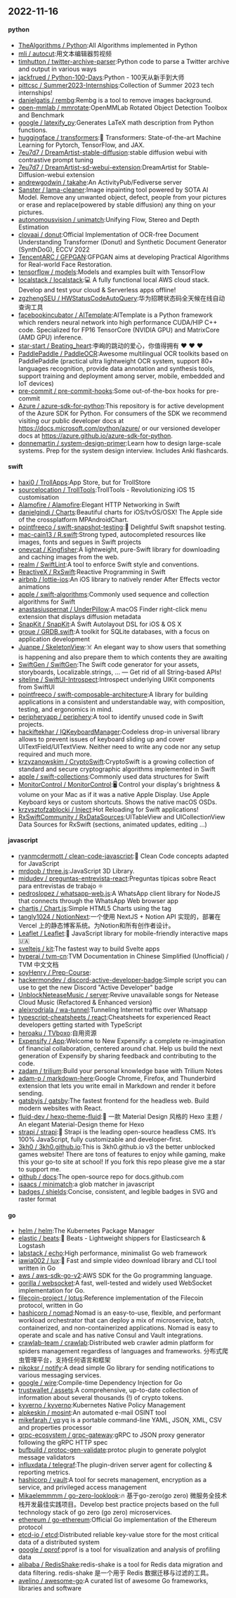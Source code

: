 ## 2022-11-16

#### python
* [TheAlgorithms / Python](https://github.com/TheAlgorithms/Python):All Algorithms implemented in Python
* [mli / autocut](https://github.com/mli/autocut):用文本编辑器剪视频
* [timhutton / twitter-archive-parser](https://github.com/timhutton/twitter-archive-parser):Python code to parse a Twitter archive and output in various ways
* [jackfrued / Python-100-Days](https://github.com/jackfrued/Python-100-Days):Python - 100天从新手到大师
* [pittcsc / Summer2023-Internships](https://github.com/pittcsc/Summer2023-Internships):Collection of Summer 2023 tech internships!
* [danielgatis / rembg](https://github.com/danielgatis/rembg):Rembg is a tool to remove images background.
* [open-mmlab / mmrotate](https://github.com/open-mmlab/mmrotate):OpenMMLab Rotated Object Detection Toolbox and Benchmark
* [google / latexify_py](https://github.com/google/latexify_py):Generates LaTeX math description from Python functions.
* [huggingface / transformers](https://github.com/huggingface/transformers):🤗
Transformers: State-of-the-art Machine Learning for Pytorch, TensorFlow, and JAX.
* [7eu7d7 / DreamArtist-stable-diffusion](https://github.com/7eu7d7/DreamArtist-stable-diffusion):stable diffusion webui with contrastive prompt tuning
* [7eu7d7 / DreamArtist-sd-webui-extension](https://github.com/7eu7d7/DreamArtist-sd-webui-extension):DreamArtist for Stable-Diffusion-webui extension
* [andrewgodwin / takahe](https://github.com/andrewgodwin/takahe):An ActivityPub/Fediverse server
* [Sanster / lama-cleaner](https://github.com/Sanster/lama-cleaner):Image inpainting tool powered by SOTA AI Model. Remove any unwanted object, defect, people from your pictures or erase and replace(powered by stable diffusion) any thing on your pictures.
* [autonomousvision / unimatch](https://github.com/autonomousvision/unimatch):Unifying Flow, Stereo and Depth Estimation
* [clovaai / donut](https://github.com/clovaai/donut):Official Implementation of OCR-free Document Understanding Transformer (Donut) and Synthetic Document Generator (SynthDoG), ECCV 2022
* [TencentARC / GFPGAN](https://github.com/TencentARC/GFPGAN):GFPGAN aims at developing Practical Algorithms for Real-world Face Restoration.
* [tensorflow / models](https://github.com/tensorflow/models):Models and examples built with TensorFlow
* [localstack / localstack](https://github.com/localstack/localstack):💻
A fully functional local AWS cloud stack. Develop and test your cloud & Serverless apps offline!
* [zgzhengSEU / HWStatusCodeAutoQuery](https://github.com/zgzhengSEU/HWStatusCodeAutoQuery):华为招聘状态码全天候在线自动查询工具
* [facebookincubator / AITemplate](https://github.com/facebookincubator/AITemplate):AITemplate is a Python framework which renders neural network into high performance CUDA/HIP C++ code. Specialized for FP16 TensorCore (NVIDIA GPU) and MatrixCore (AMD GPU) inference.
* [star-start / Beating_heart](https://github.com/star-start/Beating_heart):李峋的跳动的爱心，你值得拥有
❤
❤
❤
* [PaddlePaddle / PaddleOCR](https://github.com/PaddlePaddle/PaddleOCR):Awesome multilingual OCR toolkits based on PaddlePaddle (practical ultra lightweight OCR system, support 80+ languages recognition, provide data annotation and synthesis tools, support training and deployment among server, mobile, embedded and IoT devices)
* [pre-commit / pre-commit-hooks](https://github.com/pre-commit/pre-commit-hooks):Some out-of-the-box hooks for pre-commit
* [Azure / azure-sdk-for-python](https://github.com/Azure/azure-sdk-for-python):This repository is for active development of the Azure SDK for Python. For consumers of the SDK we recommend visiting our public developer docs at https://docs.microsoft.com/python/azure/ or our versioned developer docs at https://azure.github.io/azure-sdk-for-python.
* [donnemartin / system-design-primer](https://github.com/donnemartin/system-design-primer):Learn how to design large-scale systems. Prep for the system design interview. Includes Anki flashcards.

#### swift
* [haxi0 / TrollApps](https://github.com/haxi0/TrollApps):App Store, but for TrollStore
* [sourcelocation / TrollTools](https://github.com/sourcelocation/TrollTools):TrollTools - Revolutionizing iOS 15 customisation
* [Alamofire / Alamofire](https://github.com/Alamofire/Alamofire):Elegant HTTP Networking in Swift
* [danielgindi / Charts](https://github.com/danielgindi/Charts):Beautiful charts for iOS/tvOS/OSX! The Apple side of the crossplatform MPAndroidChart.
* [pointfreeco / swift-snapshot-testing](https://github.com/pointfreeco/swift-snapshot-testing):📸
Delightful Swift snapshot testing.
* [mac-cain13 / R.swift](https://github.com/mac-cain13/R.swift):Strong typed, autocompleted resources like images, fonts and segues in Swift projects
* [onevcat / Kingfisher](https://github.com/onevcat/Kingfisher):A lightweight, pure-Swift library for downloading and caching images from the web.
* [realm / SwiftLint](https://github.com/realm/SwiftLint):A tool to enforce Swift style and conventions.
* [ReactiveX / RxSwift](https://github.com/ReactiveX/RxSwift):Reactive Programming in Swift
* [airbnb / lottie-ios](https://github.com/airbnb/lottie-ios):An iOS library to natively render After Effects vector animations
* [apple / swift-algorithms](https://github.com/apple/swift-algorithms):Commonly used sequence and collection algorithms for Swift
* [anastasiuspernat / UnderPillow](https://github.com/anastasiuspernat/UnderPillow):A macOS Finder right-click menu extension that displays diffusion metadata
* [SnapKit / SnapKit](https://github.com/SnapKit/SnapKit):A Swift Autolayout DSL for iOS & OS X
* [groue / GRDB.swift](https://github.com/groue/GRDB.swift):A toolkit for SQLite databases, with a focus on application development
* [Juanpe / SkeletonView](https://github.com/Juanpe/SkeletonView):☠️
An elegant way to show users that something is happening and also prepare them to which contents they are awaiting
* [SwiftGen / SwiftGen](https://github.com/SwiftGen/SwiftGen):The Swift code generator for your assets, storyboards, Localizable.strings, … — Get rid of all String-based APIs!
* [siteline / SwiftUI-Introspect](https://github.com/siteline/SwiftUI-Introspect):Introspect underlying UIKit components from SwiftUI
* [pointfreeco / swift-composable-architecture](https://github.com/pointfreeco/swift-composable-architecture):A library for building applications in a consistent and understandable way, with composition, testing, and ergonomics in mind.
* [peripheryapp / periphery](https://github.com/peripheryapp/periphery):A tool to identify unused code in Swift projects.
* [hackiftekhar / IQKeyboardManager](https://github.com/hackiftekhar/IQKeyboardManager):Codeless drop-in universal library allows to prevent issues of keyboard sliding up and cover UITextField/UITextView. Neither need to write any code nor any setup required and much more.
* [krzyzanowskim / CryptoSwift](https://github.com/krzyzanowskim/CryptoSwift):CryptoSwift is a growing collection of standard and secure cryptographic algorithms implemented in Swift
* [apple / swift-collections](https://github.com/apple/swift-collections):Commonly used data structures for Swift
* [MonitorControl / MonitorControl](https://github.com/MonitorControl/MonitorControl):🖥
Control your display's brightness & volume on your Mac as if it was a native Apple Display. Use Apple Keyboard keys or custom shortcuts. Shows the native macOS OSDs.
* [krzysztofzablocki / Inject](https://github.com/krzysztofzablocki/Inject):Hot Reloading for Swift applications!
* [RxSwiftCommunity / RxDataSources](https://github.com/RxSwiftCommunity/RxDataSources):UITableView and UICollectionView Data Sources for RxSwift (sections, animated updates, editing ...)

#### javascript
* [ryanmcdermott / clean-code-javascript](https://github.com/ryanmcdermott/clean-code-javascript):🛁
Clean Code concepts adapted for JavaScript
* [mrdoob / three.js](https://github.com/mrdoob/three.js):JavaScript 3D Library.
* [midudev / preguntas-entrevista-react](https://github.com/midudev/preguntas-entrevista-react):Preguntas típicas sobre React para entrevistas de trabajo
⚛️
* [pedroslopez / whatsapp-web.js](https://github.com/pedroslopez/whatsapp-web.js):A WhatsApp client library for NodeJS that connects through the WhatsApp Web browser app
* [chartjs / Chart.js](https://github.com/chartjs/Chart.js):Simple HTML5 Charts using the <canvas> tag
* [tangly1024 / NotionNext](https://github.com/tangly1024/NotionNext):一个使用 NextJS + Notion API 实现的，部署在 Vercel 上的静态博客系统。为Notion和所有创作者设计。
* [Leaflet / Leaflet](https://github.com/Leaflet/Leaflet):🍃
JavaScript library for mobile-friendly interactive maps
🇺🇦
* [sveltejs / kit](https://github.com/sveltejs/kit):The fastest way to build Svelte apps
* [hyperai / tvm-cn](https://github.com/hyperai/tvm-cn):TVM Documentation in Chinese Simplified (Unofficial) / TVM 中文文档
* [soyHenry / Prep-Course](https://github.com/soyHenry/Prep-Course):
* [hackermondev / discord-active-developer-badge](https://github.com/hackermondev/discord-active-developer-badge):Simple script you can use to get the new Discord "Active Developer" badge
* [UnblockNeteaseMusic / server](https://github.com/UnblockNeteaseMusic/server):Revive unavailable songs for Netease Cloud Music (Refactored & Enhanced version)
* [aleixrodriala / wa-tunnel](https://github.com/aleixrodriala/wa-tunnel):Tunneling Internet traffic over Whatsapp
* [typescript-cheatsheets / react](https://github.com/typescript-cheatsheets/react):Cheatsheets for experienced React developers getting started with TypeScript
* [heroaku / TVboxo](https://github.com/heroaku/TVboxo):自用资源
* [Expensify / App](https://github.com/Expensify/App):Welcome to New Expensify: a complete re-imagination of financial collaboration, centered around chat. Help us build the next generation of Expensify by sharing feedback and contributing to the code.
* [zadam / trilium](https://github.com/zadam/trilium):Build your personal knowledge base with Trilium Notes
* [adam-p / markdown-here](https://github.com/adam-p/markdown-here):Google Chrome, Firefox, and Thunderbird extension that lets you write email in Markdown and render it before sending.
* [gatsbyjs / gatsby](https://github.com/gatsbyjs/gatsby):The fastest frontend for the headless web. Build modern websites with React.
* [fluid-dev / hexo-theme-fluid](https://github.com/fluid-dev/hexo-theme-fluid):🌊
一款 Material Design 风格的 Hexo 主题 / An elegant Material-Design theme for Hexo
* [strapi / strapi](https://github.com/strapi/strapi):🚀
Strapi is the leading open-source headless CMS. It’s 100% JavaScript, fully customizable and developer-first.
* [3kh0 / 3kh0.github.io](https://github.com/3kh0/3kh0.github.io):This is 3kh0.github.io v3 the better unblocked games website! There are tons of features to enjoy while gaming, make this your go-to site at school! If you fork this repo please give me a star to support me.
* [github / docs](https://github.com/github/docs):The open-source repo for docs.github.com
* [isaacs / minimatch](https://github.com/isaacs/minimatch):a glob matcher in javascript
* [badges / shields](https://github.com/badges/shields):Concise, consistent, and legible badges in SVG and raster format

#### go
* [helm / helm](https://github.com/helm/helm):The Kubernetes Package Manager
* [elastic / beats](https://github.com/elastic/beats):🐠
Beats - Lightweight shippers for Elasticsearch & Logstash
* [labstack / echo](https://github.com/labstack/echo):High performance, minimalist Go web framework
* [iawia002 / lux](https://github.com/iawia002/lux):👾
Fast and simple video download library and CLI tool written in Go
* [aws / aws-sdk-go-v2](https://github.com/aws/aws-sdk-go-v2):AWS SDK for the Go programming language.
* [gorilla / websocket](https://github.com/gorilla/websocket):A fast, well-tested and widely used WebSocket implementation for Go.
* [filecoin-project / lotus](https://github.com/filecoin-project/lotus):Reference implementation of the Filecoin protocol, written in Go
* [hashicorp / nomad](https://github.com/hashicorp/nomad):Nomad is an easy-to-use, flexible, and performant workload orchestrator that can deploy a mix of microservice, batch, containerized, and non-containerized applications. Nomad is easy to operate and scale and has native Consul and Vault integrations.
* [crawlab-team / crawlab](https://github.com/crawlab-team/crawlab):Distributed web crawler admin platform for spiders management regardless of languages and frameworks. 分布式爬虫管理平台，支持任何语言和框架
* [nikoksr / notify](https://github.com/nikoksr/notify):A dead simple Go library for sending notifications to various messaging services.
* [google / wire](https://github.com/google/wire):Compile-time Dependency Injection for Go
* [trustwallet / assets](https://github.com/trustwallet/assets):A comprehensive, up-to-date collection of information about several thousands (!) of crypto tokens.
* [kyverno / kyverno](https://github.com/kyverno/kyverno):Kubernetes Native Policy Management
* [alpkeskin / mosint](https://github.com/alpkeskin/mosint):An automated e-mail OSINT tool
* [mikefarah / yq](https://github.com/mikefarah/yq):yq is a portable command-line YAML, JSON, XML, CSV and properties processor
* [grpc-ecosystem / grpc-gateway](https://github.com/grpc-ecosystem/grpc-gateway):gRPC to JSON proxy generator following the gRPC HTTP spec
* [bufbuild / protoc-gen-validate](https://github.com/bufbuild/protoc-gen-validate):protoc plugin to generate polyglot message validators
* [influxdata / telegraf](https://github.com/influxdata/telegraf):The plugin-driven server agent for collecting & reporting metrics.
* [hashicorp / vault](https://github.com/hashicorp/vault):A tool for secrets management, encryption as a service, and privileged access management
* [Mikaelemmmm / go-zero-looklook](https://github.com/Mikaelemmmm/go-zero-looklook):🔥
基于go-zero(go zero) 微服务全技术栈开发最佳实践项目。Develop best practice projects based on the full technology stack of go zero (go zero) microservices.
* [ethereum / go-ethereum](https://github.com/ethereum/go-ethereum):Official Go implementation of the Ethereum protocol
* [etcd-io / etcd](https://github.com/etcd-io/etcd):Distributed reliable key-value store for the most critical data of a distributed system
* [google / pprof](https://github.com/google/pprof):pprof is a tool for visualization and analysis of profiling data
* [alibaba / RedisShake](https://github.com/alibaba/RedisShake):redis-shake is a tool for Redis data migration and data filtering. redis-shake 是一个用于 Redis 数据迁移与过滤的工具。
* [avelino / awesome-go](https://github.com/avelino/awesome-go):A curated list of awesome Go frameworks, libraries and software
